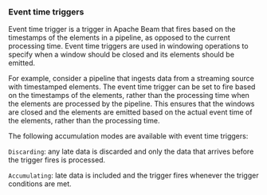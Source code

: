 <!--
Licensed under the Apache License, Version 2.0 (the "License");
you may not use this file except in compliance with the License.
You may obtain a copy of the License at

http://www.apache.org/licenses/LICENSE-2.0

Unless required by applicable law or agreed to in writing, software
distributed under the License is distributed on an "AS IS" BASIS,
WITHOUT WARRANTIES OR CONDITIONS OF ANY KIND, either express or implied.
See the License for the specific language governing permissions and
limitations under the License.
-->

### Event time triggers

Event time trigger is a trigger in Apache Beam that fires based on the timestamps of the elements in a pipeline, as opposed to the current processing time. Event time triggers are used in windowing operations to specify when a window should be closed and its elements should be emitted.

For example, consider a pipeline that ingests data from a streaming source with timestamped elements. The event time trigger can be set to fire based on the timestamps of the elements, rather than the processing time when the elements are processed by the pipeline. This ensures that the windows are closed and the elements are emitted based on the actual event time of the elements, rather than the processing time.

The following accumulation modes are available with event time triggers:

`Discarding`: any late data is discarded and only the data that arrives before the trigger fires is processed.

`Accumulating`: late data is included and the trigger fires whenever the trigger conditions are met.